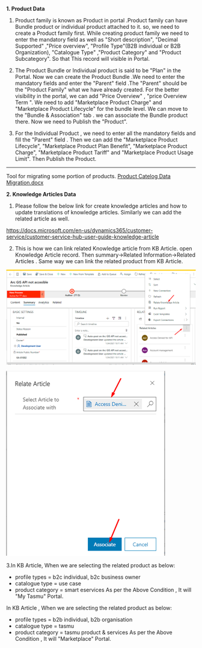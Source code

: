 **1. Product Data**
1. Product family is known as Product in portal .Product family can have Bundle product or individual product attached to it. so, we need to create a Product family first. While creating product family we need to enter the mandatory field as well as "Short description", "Decimal Supported" ,"Price overview", "Profile Type"(B2B individual or B2B Organization), "Catalogue Type" ,"Product Category" and "Product Subcategory". So that This record will visible in Portal.

2. The Product Bundle or Individual product is said to be "Plan" in the Portal. Now we can create the Product Bundle .We need to enter the mandatory fields and enter the "Parent" field .The "Parent" should be the "Product Family" what we have already created. For the better visibility in the portal, we can add "Price Overview" , "price Overview Term ". 
We need to add "Marketplace Product Charge" and "Marketplace Product Lifecycle" for the bundle level. We can move to the "Bundle & Association" tab . we can associate the Bundle product there. Now we need to Publish the "Product". 

3. For the Individual Product , we need to enter all the mandatory fields and fill the "Parent" field . Then we can add the "Marketplace Product Lifecycle", "Marketplace Product Plan Benefit", "Marketplace Product Charge", "Marketplace Product Tariff" and "Marketplace Product Usage Limit". Then Publish the Product.
---
Tool for migrating some portion of products.
[Product Catelog Data Migration.docx](/.attachments/Product%20Catelog%20Data%20Migration-5113cdcc-c92d-4998-b98a-6cd2752fbd90.docx)

**2. Knowledge Articles Data** 

  1. Please follow the below link for create knowledge articles and how to update translations of knowledge articles. Similarly we can add the related article as well.

https://docs.microsoft.com/en-us/dynamics365/customer-service/customer-service-hub-user-guide-knowledge-article

2. This is how we can link related Knowledge article from KB Article.
open Knowledge Article record. Then summary->Related Information->Related Articles . Same way we can link the related product from KB Article.

![RelatedArticle1.png](/.attachments/RelatedArticle1-7364b827-f8d5-46eb-96bb-95b13ff80b00.png) 

![RelatedArticle2.png](/.attachments/RelatedArticle2-fcbe81e4-1a51-4260-8f96-2538d0ed8e04.png)

3.In KB Article, When we are selecting the related product as below:
- profile types = b2c individual, b2c business owner
- catalogue type = use case
- product category = smart eservices
As per the Above Condition , It will "My Tasmu" Portal.

In KB Article , When we are selecting the related product as below:
-  profile types = b2b individual, b2b organisation
- catalogue type = tasmu
- product category = tasmu product & services
As per the Above Condition , It will "Marketplace" Portal.
